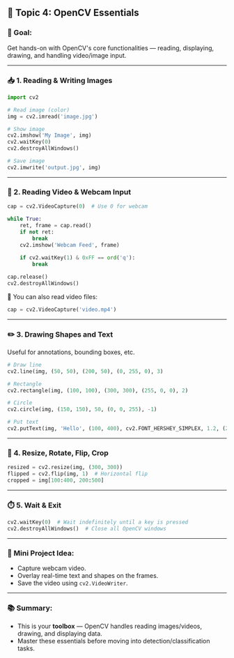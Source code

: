 ## 🧰 Topic 4: **OpenCV Essentials**

### 🎯 Goal:

Get hands-on with OpenCV's core functionalities — reading, displaying, drawing, and handling video/image input.

---

### 📥 1. Reading & Writing Images

```python
import cv2

# Read image (color)
img = cv2.imread('image.jpg')

# Show image
cv2.imshow('My Image', img)
cv2.waitKey(0)
cv2.destroyAllWindows()

# Save image
cv2.imwrite('output.jpg', img)
```

---

### 🎥 2. Reading Video & Webcam Input

```python
cap = cv2.VideoCapture(0)  # Use 0 for webcam

while True:
    ret, frame = cap.read()
    if not ret:
        break
    cv2.imshow('Webcam Feed', frame)
    
    if cv2.waitKey(1) & 0xFF == ord('q'):
        break

cap.release()
cv2.destroyAllWindows()
```

🔧 You can also read video files:

```python
cap = cv2.VideoCapture('video.mp4')
```

---

### ✏️ 3. Drawing Shapes and Text

Useful for annotations, bounding boxes, etc.

```python
# Draw line
cv2.line(img, (50, 50), (200, 50), (0, 255, 0), 3)

# Rectangle
cv2.rectangle(img, (100, 100), (300, 300), (255, 0, 0), 2)

# Circle
cv2.circle(img, (150, 150), 50, (0, 0, 255), -1)

# Put text
cv2.putText(img, 'Hello', (100, 400), cv2.FONT_HERSHEY_SIMPLEX, 1.2, (255, 255, 255), 2)
```

---

### 🔄 4. Resize, Rotate, Flip, Crop

```python
resized = cv2.resize(img, (300, 300))
flipped = cv2.flip(img, 1)  # Horizontal flip
cropped = img[100:400, 200:500]
```

---

### ⏱️ 5. Wait & Exit

```python
cv2.waitKey(0)  # Wait indefinitely until a key is pressed
cv2.destroyAllWindows()  # Close all OpenCV windows
```

---

### 🧪 Mini Project Idea:

* Capture webcam video.
* Overlay real-time text and shapes on the frames.
* Save the video using `cv2.VideoWriter`.

---

### 📚 Summary:

* This is your **toolbox** — OpenCV handles reading images/videos, drawing, and displaying data.
* Master these essentials before moving into detection/classification tasks.
